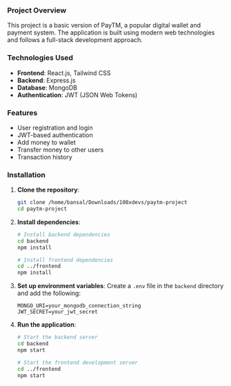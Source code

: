 
### Project Overview

This project is a basic version of PayTM, a popular digital wallet and payment system. The application is built using modern web technologies and follows a full-stack development approach.

### Technologies Used

- **Frontend**: React.js, Tailwind CSS
- **Backend**: Express.js
- **Database**: MongoDB
- **Authentication**: JWT (JSON Web Tokens)

### Features

- User registration and login
- JWT-based authentication
- Add money to wallet
- Transfer money to other users
- Transaction history

### Installation

1. **Clone the repository**:
    ```sh
    git clone /home/bansal/Downloads/100xdevs/paytm-project
    cd paytm-project
    ```

2. **Install dependencies**:
    ```sh
    # Install backend dependencies
    cd backend
    npm install

    # Install frontend dependencies
    cd ../frontend
    npm install
    ```

3. **Set up environment variables**:
    Create a `.env` file in the `backend` directory and add the following:
    ```env
    MONGO_URI=your_mongodb_connection_string
    JWT_SECRET=your_jwt_secret
    ```

4. **Run the application**:
    ```sh
    # Start the backend server
    cd backend
    npm start

    # Start the frontend development server
    cd ../frontend
    npm start
    ```

